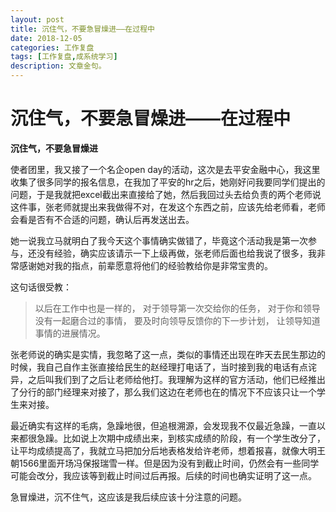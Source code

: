 ```yaml
---
layout: post
title: 沉住气，不要急冒燥进——在过程中
date: 2018-12-05
categories: 工作复盘
tags: [工作复盘,成系统学习]
description: 文章金句。
---
```


沉住气，不要急冒燥进——在过程中
====

**沉住气，不要急冒燥进**

使者团里，我又接了一个名企open day的活动，这次是去平安金融中心，我这里收集了很多同学的报名信息，在我加了平安的hr之后，她刚好问我要同学们提出的问题，于是我就把excel截出来直接给了她，然后我回过头去给负责的两个老师说这件事，张老师就提出来我做得不对，在发这个东西之前，应该先给老师看，老师会看是否有不合适的问题，确认后再发送出去。

她一说我立马就明白了我今天这个事情确实做错了，毕竟这个活动我是第一次参与，还没有经验，确实应该请示一下上级再做，张老师后面也给我说了很多，我非常感谢她对我的指点，前辈愿意将他们的经验教给你是非常宝贵的。

这句话很受教：

>以后在工作中也是一样的，
对于领导第一次交给你的任务，
对于你和领导没有一起磨合过的事情，
要及时向领导反馈你的下一步计划，
让领导知道事情的进展情况。

张老师说的确实是实情，我忽略了这一点，类似的事情还出现在昨天去民生那边的时候，我自己自作主张直接给民生的赵经理打电话了，当时接到我的电话有点诧异，之后叫我们到了之后让老师给他打。我理解为这样的官方活动，他们已经推出了分行的部门经理来对接了，那么我们这边在老师也在的情况下不应该只让一个学生来对接。


最近确实有这样的毛病，急躁地很，但追根溯源，会发现我不仅最近急躁，一直以来都很急躁。比如说上次期中成绩出来，到核实成绩的阶段，有一个学生改分了，让平均成绩提高了，我就立马把加分后地表格发给许老师，想着报喜，就像大明王朝1566里面开场冯保报瑞雪一样。但是因为没有到截止时间，仍然会有一些同学可能会改分，我应该等到截止时间过后再报。后续的时间也确实证明了这一点。


急冒燥进，沉不住气，这应该是我后续应该十分注意的问题。

